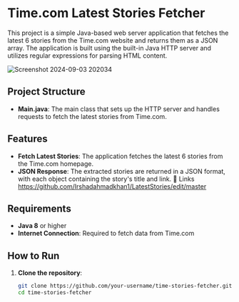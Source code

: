 # Time.com Latest Stories Fetcher

This project is a simple Java-based web server application that fetches the latest 6 stories from the Time.com website and returns them as a JSON array. The application is built using the built-in Java HTTP server and utilizes regular expressions for parsing HTML content.

![Screenshot 2024-09-03 202034](https://github.com/user-attachments/assets/b7a77edf-3859-4ae6-a25b-5d28057604bb)

## Project Structure

- **Main.java**: The main class that sets up the HTTP server and handles requests to fetch the latest stories from Time.com.

## Features

- **Fetch Latest Stories**: The application fetches the latest 6 stories from the Time.com homepage.
- **JSON Response**: The extracted stories are returned in a JSON format, with each object containing the story's title and link.
🔗 Links
https://github.com/Irshadahmadkhan1/LatestStories/edit/master

## Requirements

- **Java 8** or higher
- **Internet Connection**: Required to fetch data from Time.com

## How to Run

1. **Clone the repository**:
   ```bash
   git clone https://github.com/your-username/time-stories-fetcher.git
   cd time-stories-fetcher
